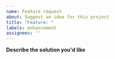 ```yaml
---
name: Feature request
about: Suggest an idea for this project
title: "Feature: "
labels: enhancement
assignees: ''
---
```


**Describe the solution you'd like**

